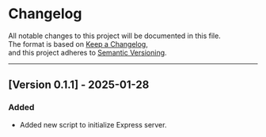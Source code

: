 # Changelog

All notable changes to this project will be documented in this file.  
The format is based on [Keep a Changelog](https://keepachangelog.com/),  
and this project adheres to [Semantic Versioning](https://semver.org/).

---

## [Version 0.1.1] - 2025-01-28

### Added

- Added new script to initialize Express server.
